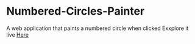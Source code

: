 # Numbered-Circles-Painter
A web application that paints a numbered circle when clicked
Exxplore it live [Here](https://ahmedelmarghany.github.io/Numbered-Circles-Painter/)
